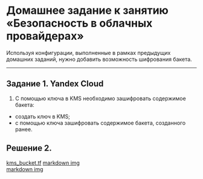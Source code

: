 # Домашнее задание к занятию «Безопасность в облачных провайдерах»  

Используя конфигурации, выполненные в рамках предыдущих домашних заданий, нужно добавить возможность шифрования бакета.

---
## Задание 1. Yandex Cloud   

1. С помощью ключа в KMS необходимо зашифровать содержимое бакета:

 - создать ключ в KMS;
 - с помощью ключа зашифровать содержимое бакета, созданного ранее.

## Решение 2. 

[kms_bucket.tf](https://github.com/MezencevPavel/devops-netology/blob/main/cloud/03/kms_bucket.tf)
[markdown img](https://github.com/MezencevPavel/devops-netology/blob/main/cloud/03/png/01.png)  
[markdown img](https://github.com/MezencevPavel/devops-netology/blob/main/cloud/03/png/02.png)  